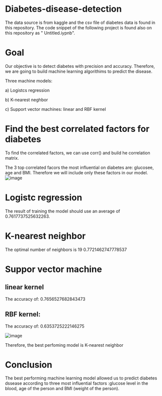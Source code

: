 # Diabetes-disease-detection

The data source is from kaggle and the csv file of diabetes data is found in this repository. The code snippet of the following  project is found also on this repository as " Untitled.iypnb".

# Goal

Our objective is to detect diabetes with precision and accuracy.
Therefore, we are going to build machine learning algorithims to predict the disease.

Three machine models:

a) Logistcs regression

b) K-nearest neghbor

c) Support vector machines: linear and RBF kernel

# Find the best correlated factors for diabetes 

To find the correlated factors, we can use corr() and build he correlation matrix.

The 3 top correlated facors the most influential on diabetes are: glucosee, age and BMI. Therefore we will include only these factors in our model.
![image](https://user-images.githubusercontent.com/53411455/143719668-48d1f0f7-81be-4d59-95f4-fc14cf4f5c7f.png)

# Logistc regression

The result of training the model should use an average of 0.7617737525632263.


# K-nearest neighbor

The optimal number of neighbors is 19
0.7721462747778537


# Suppor vector machine 

## linear kernel 
The  accuracy of:
0.7656527682843473

## RBF kernel:

The accuracy of:
0.6353725222146275

![image](https://user-images.githubusercontent.com/53411455/143719674-6bdfd3e4-6671-46c3-8b41-b1b18625d1c7.png)


Therefore, the best perfoming model  is K-nearest neighbor


# Conclusion

The best performing machine learning model allowed us to predict diabetes dssease according to three most influential factors :glucose level in the blood, age of the person and BMI (weight of the person).






